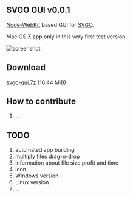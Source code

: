 ## SVGO GUI v0.0.1

[Node-WebKit](https://github.com/rogerwang/node-webkit) based GUI for [SVGO](https://github.com/svg/svgo).

Mac OS X app only in this very first test version.

![screenshot](https://raw.github.com/svg/svgo-gui/master/screenshot.png)

## Download

[svgo-gui.7z](https://dl.dropbox.com/s/4k1kerm14pbrcly/svgo-gui.7z?dl=1) (16.44 MiB)

## How to contribute

1. …

## TODO

1. automated app building
2. multiply files drag-n-drop
3. information about file size profit and time
4. icon
5. Windows version
6. Linux version
7. …